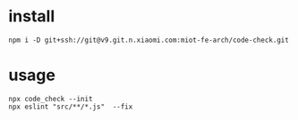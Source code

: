 # install
```
npm i -D git+ssh://git@v9.git.n.xiaomi.com:miot-fe-arch/code-check.git
```

# usage
```
npx code_check --init
npx eslint "src/**/*.js"  --fix
```